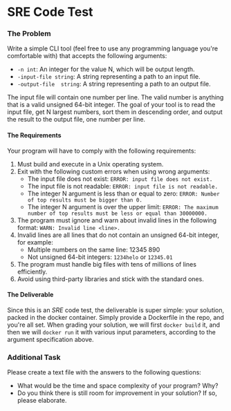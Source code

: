 # SRE Code Test

### The Problem

Write a simple CLI tool (feel free to use any programming language you're
comfortable with) that accepts the following arguments:

- `-n int`: An integer for the value N, which will be output length.
-  `-input-file string`: A string representing a path to an input file.
- `-output-file  string`: A string representing a path to an output file.

The input file will contain one number per line. The valid number is anything
that is a valid unsigned 64-bit integer. The goal of your tool is to read the
input file, get N largest numbers, sort them in descending order, and output
the result to the output file, one number per line.


#### The Requirements

Your program will have to comply with the following requirements:

1. Must build and execute in a Unix operating system.
2. Exit with the following custom errors when using wrong arguments:
    - The input file does not exist: `ERROR: input file does not exist.`
    - The input file is not readable: `ERROR: input file is not readable.`
    - The integer N argument is less than or equal to zero: `ERROR: Number of top results must be bigger than 0.`
    - The integer N argument is over the upper limit: `ERROR: The maximum number of top results must be less or equal than 30000000.`
3. The program must ignore and warn about invalid lines in the following format: `WARN: Invalid line <line>.`
4. Invalid lines are all lines that do not contain an unsigned 64-bit integer, for example:
    - Multiple numbers on the same line: 12345 890
    - Not unsigned 64-bit integers: `1234helo` or `12345.01`
5. The program must handle big files with tens of millions of lines efficiently.
6. Avoid using third-party libraries and stick with the standard ones.

#### The Deliverable

Since this is an _SRE_ code test, the deliverable is super simple: your
solution, packed in the docker container. Simply provide a Dockerfile in the
repo, and you're all set. When grading your solution, we will first `docker
build` it, and then we will `docker run` it with various input parameters,
according to the argument specification above.

### Additional Task

Please create a text file with the answers to the following questions:
- What would be the time and space complexity of your program? Why?
- Do you think there is still room for improvement in your solution? If so, please elaborate.
